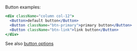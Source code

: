 Button examples:

```jsx
<div className="column col-12">
  <Button>default button</Button>
  <Button className="btn-primary">primary button</Button>
  <Button className="btn-link">link button</Button>
</div>
```

See also [button options](https://picturepan2.github.io/spectre/elements/buttons.html)
